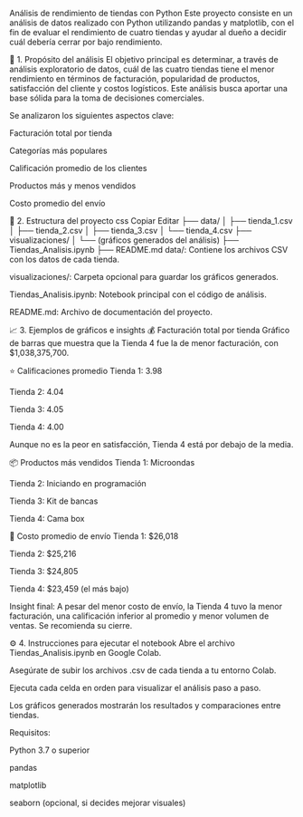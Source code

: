  Análisis de rendimiento de tiendas con Python
Este proyecto consiste en un análisis de datos realizado con Python utilizando pandas y matplotlib, con el fin de evaluar el rendimiento de cuatro tiendas y ayudar al dueño a decidir cuál debería cerrar por bajo rendimiento.

🧭 1. Propósito del análisis
El objetivo principal es determinar, a través de análisis exploratorio de datos, cuál de las cuatro tiendas tiene el menor rendimiento en términos de facturación, popularidad de productos, satisfacción del cliente y costos logísticos. Este análisis busca aportar una base sólida para la toma de decisiones comerciales.

Se analizaron los siguientes aspectos clave:

Facturación total por tienda

Categorías más populares

Calificación promedio de los clientes

Productos más y menos vendidos

Costo promedio del envío

📁 2. Estructura del proyecto
css
Copiar
Editar
├── data/
│   ├── tienda_1.csv
│   ├── tienda_2.csv
│   ├── tienda_3.csv
│   └── tienda_4.csv
├── visualizaciones/
│   └── (gráficos generados del análisis)
├── Tiendas_Analisis.ipynb
├── README.md
data/: Contiene los archivos CSV con los datos de cada tienda.

visualizaciones/: Carpeta opcional para guardar los gráficos generados.

Tiendas_Analisis.ipynb: Notebook principal con el código de análisis.

README.md: Archivo de documentación del proyecto.

📈 3. Ejemplos de gráficos e insights
💰 Facturación total por tienda
Gráfico de barras que muestra que la Tienda 4 fue la de menor facturación, con $1,038,375,700.

⭐ Calificaciones promedio
Tienda 1: 3.98

Tienda 2: 4.04

Tienda 3: 4.05

Tienda 4: 4.00

Aunque no es la peor en satisfacción, Tienda 4 está por debajo de la media.

📦 Productos más vendidos
Tienda 1: Microondas

Tienda 2: Iniciando en programación

Tienda 3: Kit de bancas

Tienda 4: Cama box

💸 Costo promedio de envío
Tienda 1: $26,018

Tienda 2: $25,216

Tienda 3: $24,805

Tienda 4: $23,459 (el más bajo)

Insight final: A pesar del menor costo de envío, la Tienda 4 tuvo la menor facturación, una calificación inferior al promedio y menor volumen de ventas. Se recomienda su cierre.

⚙️ 4. Instrucciones para ejecutar el notebook
Abre el archivo Tiendas_Analisis.ipynb en Google Colab.

Asegúrate de subir los archivos .csv de cada tienda a tu entorno Colab.

Ejecuta cada celda en orden para visualizar el análisis paso a paso.

Los gráficos generados mostrarán los resultados y comparaciones entre tiendas.

Requisitos:

Python 3.7 o superior

pandas

matplotlib

seaborn (opcional, si decides mejorar visuales)
